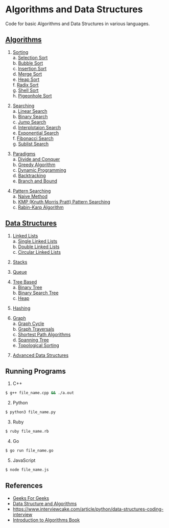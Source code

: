 # Algorithms and Data Structures

Code for basic Algorithms and Data Structures in various languages.

## [Algorithms](Algorithms)

1. [Sorting](Algorithms/Sorting)  
a. [Selection Sort](Algorithms/Sorting/Selection%20Sort)  
b. [Bubble Sort](Algorithms/Sorting/Bubble%20Sort)  
c. [Insertion Sort](Algorithms/Sorting/Insertion%20Sort)  
d. [Merge Sort](Algorithms/Sorting/Merge%20Sort)  
e. [Heap Sort](Algorithms/Sorting/Heap%20Sort)  
f. [Radix Sort](Algorithms/Sorting/Radix%20Sort)  
g. [Shell Sort](Algorithms/Sorting/Shell%20Sort)  
h. [Pigeonhole Sort](Algorithms/Sorting/Pigeonhole%20Sort)  

2. [Searching](Algorithms/Searching)  
a. [Linear Search](Algorithms/Searching/Linear%20Search)  
b. [Binary Search](Algorithms/Searching/Binary%20Search)  
c. [Jump Search](Algorithms/Searching/Jump%20Search)  
d. [Interplotaion Search](Algorithms/Searching/Interplotaion%20Search)  
e. [Exponential Search](Algorithms/Searching/Exponential%20Search)  
f. [Fibonacci Search](Algorithms/Searching/Fibonacci%20Search)  
g. [Sublist Search](Algorithms/Search/Sublist%20Search)

3. [Paradigms](Algorithms/Paradigms)  
a. [Divide and Conquer](Algorithms/Paradigms/Divide%20and%20Conquer)  
b. [Greedy Algorithm](Algorithms/Paradigms/Greedy%20Algorithms)  
c. [Dynamic Programming](Algorithms/Paradigms/Dynamic%20Programming)  
d. [Backtracking](Algorithms/Paradigms/Backtracking)  
e. [Branch and Bound](Algorithms/Paradigms/Branch%20and%20Bound)

4. [Pattern Searching](Algorithms/Pattern%20Searching)  
a. [Naive Method](Algorithms/Pattern%20Searching/Naive%20Method)  
b. [KMP (Knuth Morris Pratt) Pattern Searching](Algorithms/Pattern%20Searching/KMP%20%28Knuth%20Morris%20Pratt%29%20Pattern%20Searching)  
c. [Rabin-Karp Algorithm](Algorithms/Pattern%20Searching/Rabin-Karp%20Algorithm)  

## [Data Structures](Data%20Structures)

1. [Linked Lists](Data%20Structures/Linked%20Lists)  
a. [Single Linked Lists](Data%20Structures/Linked%20Lists/Singly%20Linked%20Lists)  
b. [Double Linked Lists](Data%20Structures/Linked%20Lists/Doubly%20Linked%20Lists)  
c. [Circular Linked Lists](Data%20Structures/Linked%20Lists/Circular%20Linked%20Lists)

2. [Stacks](Data%20Structures/Stack)  

3. [Queue](Data%20Structures/Queue)  

4. [Tree Based](Data%20Structures/Tree%20Based)  
a. [Binary Tree](Data%20Structures/Tree%20Based/Binary%20Tree)  
b. [Binary Search Tree](Data%20Structures/Tree%20Based/Binary%20Search%20Tree)  
c. [Heap](Data%20Structures/Tree%20Based/Heap)  

5. [Hashing](Data%20Structures/Hashing)  

6. [Graph](Data%20Structures/Graph)  
a. [Graph Cycle](Data%20Structures/Graph/Graph%20Cycle)  
b. [Graph Traversals](Data%20Structures/Graph/Graph%20traversals)  
c. [Shortest Path Algorithms](Data%20Structures/Graph/Shortest%20Path%20Algorithms)  
d. [Spanning Tree](Data%20Structures/Graph/Spanning%20Tree)  
e. [Topological Sorting](Data%20Structures/Graph/Topological%20Sorting)  

7. [Advanced Data Structures](Data%20Structures/Advanced%20Data%20Structures)  

## Running Programs

1. C++

```bash
$ g++ file_name.cpp && ./a.out
```

2. Python

```bash
$ python3 file_name.py
```

3. Ruby

```bash
$ ruby file_name.rb
```

4. Go

```bash
$ go run file_name.go
```

5. JavaScript

```bash
$ node file_name.js
```

## References

- [Geeks For Geeks](geeksforgeeks.org)
- [Data Structure and Algorithms](https://www.tutorialspoint.com/data_structures_algorithms/)
- https://www.interviewcake.com/article/python/data-structures-coding-interview
- [Introduction to Algorithms Book](https://www.amazon.com/Introduction-Algorithms-3rd-MIT-Press/dp/0262033844)
